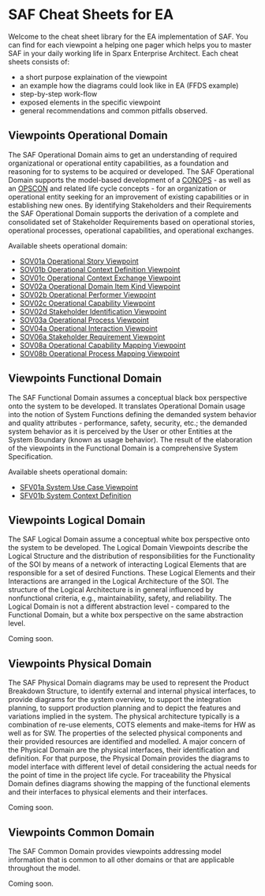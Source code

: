 # SAF Cheat Sheets for EA

Welcome to the cheat sheet library for the EA implementation of SAF. You can find for each viewpoint a helping one pager which helps you to master SAF in your daily working life in Sparx Enterprise Architect.
Each cheat sheets consists of:
* a short purpose explaination of the viewpoint
* an example how the diagrams could look like in EA (FFDS example)
* step-by-step work-flow
* exposed elements in the specific viewpoint
* general recommendations and common pitfalls observed.

## Viewpoints Operational Domain

The SAF Operational Domain aims to get an understanding of required organizational or operational entity capabilities, as a foundation and reasoning for to systems to be acquired or developed. The SAF Operational Domain supports the model-based development of a [CONOPS](https://www.sebokwiki.org/wiki/Concept_of_Operations_(ConOps)_(glossary)) - as well as an [OPSCON](https://www.sebokwiki.org/wiki/Business_or_Mission_Analysis) and related life cycle concepts - for an organization or operational entity seeking for an improvement of existing capabilities or in establishing new ones. By identifying Stakeholders and their Requirements the SAF Operational Domain supports the derivation of a complete and consolidated set of Stakeholder Requirements based on operational stories, operational processes, operational capabilities, and operational exchanges.

Available sheets operational domain:
* [SOV01a Operational Story Viewpoint](CheatSheets/Operational-Story-Viewpoint.md)
* [SOV01b Operational Context Definition Viewpoint](CheatSheets/Operational-Context-Definition-Viewpoint.md)
* [SOV01c Operational Context Exchange Viewpoint](CheatSheets/Operational-Context-Exchange-Viewpoint.md)
* [SOV02a Operational Domain Item Kind Viewpoint](CheatSheets/Operational-Domain-Item-Kind-Viewpoint.md)
* [SOV02b Operational Performer Viewpoint](CheatSheets/Operational-Performer-Viewpoint.md)
* [SOV02c Operational Capability Viewpoint](CheatSheets/Operational-Capability-Viewpoint.md)
* [SOV02d Stakeholder Identification Viewpoint](CheatSheets/Stakeholder-Identification-Viewpoint.md)
* [SOV03a Operational Process Viewpoint](CheatSheets/Operational-Process-Viewpoint.md)
* [SOV04a Operational Interaction Viewpoint](CheatSheets/Operational-Interaction-Viewpoint.md)
* [SOV06a Stakeholder Requirement Viewpoint](CheatSheets/Stakeholder-Requirements-Viewpoint.md)
* [SOV08a Operational Capability Mapping Viewpoint](CheatSheets/Operational-Capability-Mapping-Viewpoint.md)
* [SOV08b Operational Process Mapping Viewpoint](CheatSheets/Operational-Process-Mapping-Viewpoint.md)

## Viewpoints Functional Domain

The SAF Functional Domain assumes a conceptual black box perspective onto the system to be developed. It translates Operational Domain usage into the notion of System Functions defining the demanded system behavior and quality attributes - performance, safety, security, etc.; the demanded system behavior as it is perceived by the User or other Entities at the System Boundary (known as usage behavior). The result of the elaboration of the viewpoints in the Functional Domain is a comprehensive System Specification.

Available sheets operational domain:
* [SFV01a System Use Case Viewpoint](CheatSheets/System-Use-Case-Viewpoint.md)
* [SFV01b System Context Definition](CheatSheets/System-Context-Definition-Viewpoint.md)

## Viewpoints Logical Domain

The SAF Logical Domain assume a conceptual white box perspective onto the system to be developed. The Logical Domain Viewpoints describe the Logical Structure and the distribution of responsibilities for the Functionality of the SOI by means of a network of interacting Logical Elements that are responsible for a set of desired Functions. These Logical Elements and their Interactions are arranged in the Logical Architecture of the SOI. The structure of the Logical Architecture is in general influenced by nonfunctional criteria, e.g., maintainability, safety, and reliability. The Logical Domain is not a different abstraction level - compared to the Functional Domain, but a white box perspective on the same abstraction level.

Coming soon.

## Viewpoints Physical Domain

The SAF Physical Domain diagrams may be used to represent the Product Breakdown Structure, to identify external and internal physical interfaces, to provide diagrams for the system overview, to support the integration planning, to support production planning and to depict the features and variations implied in the system. The physical architecture typically is a combination of re-use elements, COTS elements and make-items for HW as well as for SW. The properties of the selected physical components and their provided resources are identified and modelled. A major concern of the Physical Domain are the physical interfaces, their identification and definition. For that purpose, the Physical Domain provides the diagrams to model interface with different level of detail considering the actual needs for the point of time in the project life cycle. For traceability the Physical Domain defines diagrams showing the mapping of the functional elements and their interfaces to physical elements and their interfaces.

Coming soon.

## Viewpoints Common Domain

The SAF Common Domain provides viewpoints addressing model information that is common to all other domains or that are applicable throughout the model.

Coming soon.
